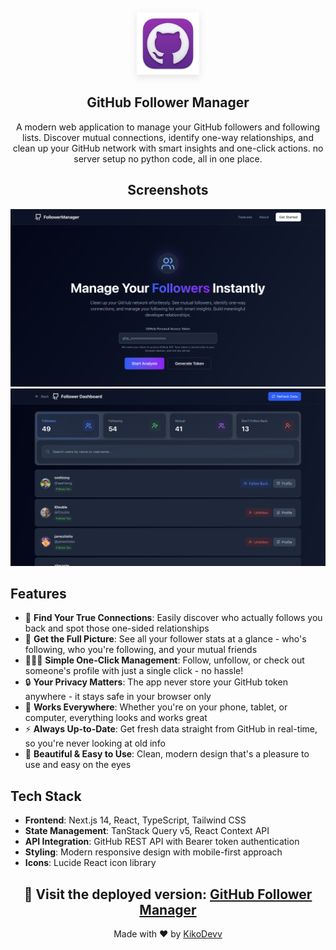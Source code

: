 <div align="center">
  <a href="https://github-follower-manager.vercel.app/">
    <img src="public/Github.png" width="100" height="100" style="filter: drop-shadow(0px 4px 6px rgba(0, 0, 0, 0.1));">
  </a>
  <h2>GitHub Follower Manager</h2>
  <p>A modern web application to manage your GitHub followers and following lists. Discover mutual connections, identify one-way relationships, and clean up your GitHub network with smart insights and one-click actions. no server setup no python code, all in one place.</p>
</div>

<div align="center">
  <h2>Screenshots</h2>
</div>
<div align="center">
  <img width="1422" alt="GitHub Follower Manager Dashboard" src="public/main.png" />
  <img width="1422" alt="GitHub Follower Manager User Management" src="public/dashboard.png" />
</div>

## Features

- 👀 **Find Your True Connections**: Easily discover who actually follows you back and spot those one-sided
  relationships
- 🎯 **Get the Full Picture**: See all your follower stats at a glance - who's following, who you're following, and your
  mutual friends
- 🧑🏻‍💻 **Simple One-Click Management**: Follow, unfollow, or check out someone's profile with just a single click - no
  hassle!
- 🔒 **Your Privacy Matters**: The app never store your GitHub token anywhere - it stays safe in your browser only
- 📱 **Works Everywhere**: Whether you're on your phone, tablet, or computer, everything looks and works great
- ⚡ **Always Up-to-Date**: Get fresh data straight from GitHub in real-time, so you're never looking at old info
- 🎨 **Beautiful & Easy to Use**: Clean, modern design that's a pleasure to use and easy on the eyes

## Tech Stack

- **Frontend**: Next.js 14, React, TypeScript, Tailwind CSS
- **State Management**: TanStack Query v5, React Context API
- **API Integration**: GitHub REST API with Bearer token authentication
- **Styling**: Modern responsive design with mobile-first approach
- **Icons**: Lucide React icon library

<div align="center">
  <h2>🚀 Visit the deployed version: <a href="https://github-follower-manager.vercel.app/">GitHub Follower Manager</a></h2>
</div>

<div align="center">
  Made with ❤️ by <a href="https://github.com/kikoDevv">KikoDevv</a>
</div>
